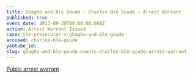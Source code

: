 ```yaml
---
title: Gbagbo and Blé Goudé - Charles Blé Goudé - Arrest Warrant
published: true
event_date: 2013-09-30T00:00:00.000Z
action: Arrest Warrant Issued
case: the-prosecutor-v-gbagbo-and-ble-goude
accused: charles-ble-goude
youtube_id:
slug: gbagbo-and-ble-goude-events-charles-ble-goude-arrest-warrant
---
```



[Public arrest warrant](http://www.icc-cpi.int/iccdocs/doc/doc1292069.pdf)